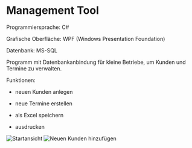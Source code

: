 # Management Tool

Programmiersprache: C# 

Grafische Oberfläche: WPF (Windows Presentation Foundation)

Datenbank: MS-SQL

Programm mit Datenbankanbindung für kleine Betriebe, um Kunden und Termine zu verwalten. 

Funktionen:    

- neuen Kunden anlegen       

- neue Termine erstellen         

- als Excel speichern       

- ausdrucken

![Startansicht](https://htl.moedling.at/kolleg/images/resources/markdown/Mgmttool1.jpg)        ![Neuen Kunden hinzufügen](https://htl.moedling.at/kolleg/images/resources/markdown/Mgmttool2.jpg)
